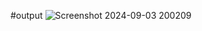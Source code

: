 #output
![Screenshot 2024-09-03 200209](https://github.com/user-attachments/assets/6a25f66b-f323-42ec-9d3b-d891f6c59f6f)
